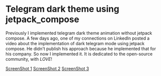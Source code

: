 # Telegram dark theme using jetpack_compose
Previously I implemented telegram dark theme animation without jetpack compose. A few days ago, one of my connections on LinkedIn posted a video about the implementation of dark telegram mode using jetpack compose. He didn't publish his approach because he implemented that for his company. So now I implemented it. 
It is dedicated to the open-source community, with *LOVE*!

<a href="https://drive.google.com/file/d/1LBbbrrVnsDPTB6iQPzhMaqmIN0I3PhpP/view?usp=sharing">ScreenShot 1</a>
<a href="https://drive.google.com/file/d/1dWHyXsRuQ70gIyofHilLbJ_DUbzz9Abd/view?usp=sharing">ScreenShot 2</a>
<a href="https://drive.google.com/file/d/1IFf_x6xbRX_cqR-IQoXsRQ2oVPQ2tANC/view?usp=sharing">ScreenShot 3</a>
